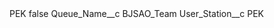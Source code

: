 <?xml version="1.0" encoding="UTF-8"?>
<CustomMetadata xmlns="http://soap.sforce.com/2006/04/metadata" xmlns:xsi="http://www.w3.org/2001/XMLSchema-instance" xmlns:xsd="http://www.w3.org/2001/XMLSchema">
    <label>PEK</label>
    <protected>false</protected>
    <values>
        <field>Queue_Name__c</field>
        <value xsi:type="xsd:string">BJSAO_Team</value>
    </values>
    <values>
        <field>User_Station__c</field>
        <value xsi:type="xsd:string">PEK</value>
    </values>
</CustomMetadata>
